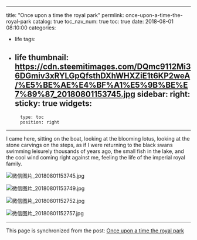 
---
title: "Once upon a time the royal park"
permlink: once-upon-a-time-the-royal-park
catalog: true
toc_nav_num: true
toc: true
date: 2018-08-01 08:10:00
categories:
- life
tags:
- life
thumbnail: https://cdn.steemitimages.com/DQmc9112Mi36DGmiv3xRYLGpQfsthDXhWHXZiE1t6KP2weA/%E5%BE%AE%E4%BF%A1%E5%9B%BE%E7%89%87_20180801153745.jpg
sidebar:
    right:
        sticky: true
widgets:
    -
        type: toc
        position: right
---


I came here, sitting on the boat, looking at the blooming lotus, looking at the stone carvings on the steps, as if I were returning to the black swans swimming leisurely thousands of years ago, the small fish in the lake, and the cool wind coming right against me, feeling the life of the imperial royal family.

![微信图片_20180801153745.jpg](https://cdn.steemitimages.com/DQmc9112Mi36DGmiv3xRYLGpQfsthDXhWHXZiE1t6KP2weA/%E5%BE%AE%E4%BF%A1%E5%9B%BE%E7%89%87_20180801153745.jpg)

![微信图片_20180801153749.jpg](https://cdn.steemitimages.com/DQmQYSWCjDk5Rqe6TCw3JieD3VhgFM3nsN7KPsSrydaUucF/%E5%BE%AE%E4%BF%A1%E5%9B%BE%E7%89%87_20180801153749.jpg)

![微信图片_20180801152752.jpg](https://cdn.steemitimages.com/DQmRM5X3Rp2N1w7iTmgyfPVfZv4ipJQ5vhS6r9rSiTr336L/%E5%BE%AE%E4%BF%A1%E5%9B%BE%E7%89%87_20180801152752.jpg)

![微信图片_20180801152757.jpg](https://cdn.steemitimages.com/DQmdCjtA7AHwUBRuZh4YUqJRSNwb54B9ZnweKKiGVX6saRL/%E5%BE%AE%E4%BF%A1%E5%9B%BE%E7%89%87_20180801152757.jpg)

- - -

This page is synchronized from the post: [Once upon a time the royal park](https://steemit.com/@cherryzz/once-upon-a-time-the-royal-park)
